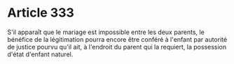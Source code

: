 # Article 333

S'il apparaît que le mariage est impossible entre les deux parents, le bénéfice de la légitimation pourra encore être conféré à l'enfant par autorité de justice pourvu qu'il ait, à l'endroit du parent qui la requiert, la possession d'état d'enfant naturel.